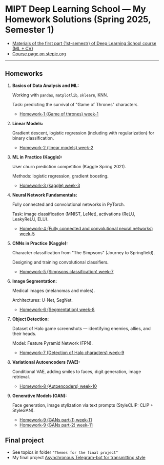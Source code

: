 # MIPT Deep Learning School — My Homework Solutions (Spring 2025, Semester 1)

* [Materials of the first part (1st-semestr) of Deep Learning School course (ML + CV)](https://github.com/DeepLearningSchool/part_1_ml_cv)
* [Course page on stepic.org](https://stepik.org/course/230362/info)

---
## Homeworks

1. **Basics of Data Analysis and ML:**

    Working with `pandas`, `matplotlib`, `sklearn`, KNN.
    
    Task: predicting the survival of "Game of Thrones" characters.

    * [Homework-1 (Game of thrones) week-1](Mikha_hw_1_game_of_thrones.ipynb)


2. **Linear Models:**

    Gradient descent, logistic regression (including with regularization) for binary classification.

    * [Homework-2 (linear models) week-2](Mikha_hw_2_linear_models.ipynb)

3. **ML in Practice (Kaggle):**

    User churn prediction competition (Kaggle Spring 2021).

    Methods: logistic regression, gradient boosting.

    * [Homework-3 (kaggle) week-3](Mikha_hw_3_kaggle.ipynb)

4. **Neural Network Fundamentals:**

    Fully connected and convolutional networks in PyTorch.
    
    Task: image classification (MNIST, LeNet), activations (ReLU, LeakyReLU, ELU).

    * [Homework-4 (Fully connected and convolutional neural networks) week-5](Mikha_hw_4_conv_cnn.ipynb)

5. **CNNs in Practice (Kaggle):**

    Character classification from "The Simpsons" (Journey to Springfield).

    Designing and training convolutional classifiers.

    * [Homework-5 (Simpsons classification) week-7](Mikha_hw_5_simpsons_classification.ipynb)

6. **Image Segmentation:**

    Medical images (melanomas and moles).

    Architectures: U-Net, SegNet.

    * [Homework-6 (Segmentation) week-8](Mikha_hw_6_segmentation.ipynb)

7. **Object Detection:**

    Dataset of Halo game screenshots — identifying enemies, allies, and their heads.

    Model: Feature Pyramid Network (FPN).

    * [Homework-7 (Detection of Halo characters) week-9](Mikha_hw_7_detectorHalo.ipynb) 

8. **Variational Autoencoders (VAE):**

    Conditional VAE, adding smiles to faces, digit generation, image retrieval.

    * [Homework-8 (Autoencoders) week-10](Mikha_hw_8_autoencoders.ipynb)

9. **Generative Models (GAN):** 

    Face generation, image stylization via text prompts (StyleCLIP: CLIP + StyleGAN).

    * [Homework-9 (GANs part-1) week-11](Mikha_hw_9_gans_part_1.ipynb)
    * [Homework-9 (GANs part-2) week-11](Mikha_hw_9_gans_part_2.ipynb)

## Final project

* See topics in folder `"Themes for the final project"` 
* My final project [Asynchronous Telegram-bot for transmitting style](https://github.com/idalgo-2021/dls_bot)